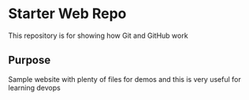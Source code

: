 # Starter Web Repo

This repository is for showing how Git and GitHub work

## Purpose

Sample website with plenty of files for demos
and this is very useful for learning devops